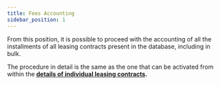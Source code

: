 ```yaml
---
title: Fees Accounting
sidebar_position: 1
---
```


From this position, it is possible to proceed with the accounting of all the installments of all leasing contracts present in the database, including in bulk.

The procedure in detail is the same as the one that can be activated from within the **[details of individual leasing contracts](/docs/finance-area/leasing/new).**